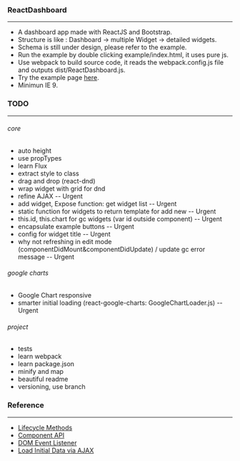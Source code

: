 ### ReactDashboard
---
* A dashboard app made with ReactJS and Bootstrap.
* Structure is like : Dashboard -> multiple Widget -> detailed widgets.
* Schema is still under design, please refer to the example.
* Run the example by double clicking example/index.html, it uses pure js.
* Use webpack to build source code, it reads the webpack.config.js file and outputs dist/ReactDashboard.js.
* Try the example page [here](http://gjk0090.github.io/ReactDashboard "ReactDashboard Example").
* Minimun IE 9.

### TODO
---
###### core
* auto height
* use propTypes
* learn Flux
* extract style to class
* drag and drop (react-dnd)
* wrap widget with grid for dnd
* refine AJAX -- Urgent
* add widget, Expose function: get widget list -- Urgent
* static function for widgets to return template for add new -- Urgent
* this.id, this.chart for gc widgets (var id outside component) -- Urgent
* encapsulate example buttons -- Urgent
* config for widget title -- Urgent
* why not refreshing in edit mode (componentDidMount&componentDidUpdate) / update gc error message -- Urgent

###### google charts
* Google Chart responsive
* smarter initial loading (react-google-charts: GoogleChartLoader.js) -- Urgent

###### project
* tests
* learn webpack
* learn package.json
* minify and map
* beautiful readme
* versioning, use branch


### Reference
---
* [Lifecycle Methods](https://facebook.github.io/react/docs/component-specs.html)
* [Component API](https://facebook.github.io/react/docs/component-api.html)
* [DOM Event Listener](https://facebook.github.io/react/tips/dom-event-listeners.html)
* [Load Initial Data via AJAX](https://facebook.github.io/react/tips/initial-ajax.html)
